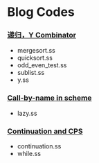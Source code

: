 # Blog Codes

###  [递归，Y Combinator](http://tl605.wordpress.com/2013/03/26/%E9%80%92%E5%BD%92%EF%BC%8Cy-combinator/)
+ mergesort.ss
+ quicksort.ss
+ odd_even_test.ss
+ sublist.ss
+ y.ss

### [Call-by-name in scheme](http://tl605.wordpress.com/2013/03/09/call-by-name-in-scheme/)

+ lazy.ss

### [Continuation and CPS](http://tl605.wordpress.com/2013/03/03/continuation-and-continuation-passing-style/)

+ continuation.ss
+ while.ss 
